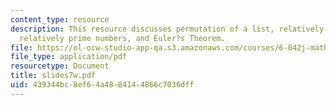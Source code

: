 ```yaml
---
content_type: resource
description: This resource discusses permutation of a list, relatively prime numbers,
  relatively prime numbers, and Euler?s Theorem.
file: https://ol-ocw-studio-app-qa.s3.amazonaws.com/courses/6-042j-mathematics-for-computer-science-fall-2005/439344bc8ef64a4884144866c7036dff_slides7w.pdf
file_type: application/pdf
resourcetype: Document
title: slides7w.pdf
uid: 439344bc-8ef6-4a48-8414-4866c7036dff
---
```

